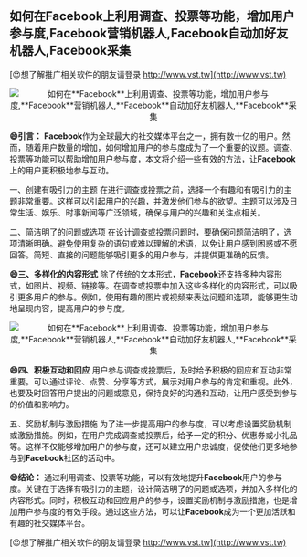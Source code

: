## **如何在**Facebook**上利用调查、投票等功能，增加用户参与度,**Facebook**营销机器人,**Facebook**自动加好友机器人,**Facebook**采集**

[😍想了解推广相关软件的朋友请登录 http://www.vst.tw](http://www.vst.tw)

 <center><img src="https://vst.tw/MP4/tuiguang/png/0.png" alt="如何在**Facebook**上利用调查、投票等功能，增加用户参与度,**Facebook**营销机器人,**Facebook**自动加好友机器人,**Facebook**采集"></center>

**😄引言：**
**Facebook**作为全球最大的社交媒体平台之一，拥有数十亿的用户。然而，随着用户数量的增加，如何增加用户的参与度成为了一个重要的议题。调查、投票等功能可以帮助增加用户参与度，本文将介绍一些有效的方法，让**Facebook**上的用户更积极地参与互动。

一、创建有吸引力的主题
在进行调查或投票之前，选择一个有趣和有吸引力的主题非常重要。这样可以引起用户的兴趣，并激发他们参与的欲望。主题可以涉及日常生活、娱乐、时事新闻等广泛领域，确保与用户的兴趣和关注点相关。

二、简洁明了的问题或选项
在设计调查或投票问题时，要确保问题简洁明了，选项清晰明确。避免使用复杂的语句或难以理解的术语，以免让用户感到困惑或不愿回答。简短、直接的问题能够吸引更多的用户参与，并提供更准确的反馈。

**😄三、多样化的内容形式**
除了传统的文本形式，**Facebook**还支持多种内容形式，如图片、视频、链接等。在调查或投票中加入这些多样化的内容形式，可以吸引更多用户的参与。例如，使用有趣的图片或视频来表达问题和选项，能够更生动地呈现内容，提高用户的参与度。

 <center><img src="https://vst.tw/MP4/tuiguang/png/4.png" alt="如何在**Facebook**上利用调查、投票等功能，增加用户参与度,**Facebook**营销机器人,**Facebook**自动加好友机器人,**Facebook**采集"></center>

**😄四、积极互动和回应**
用户参与调查或投票后，及时给予积极的回应和互动非常重要。可以通过评论、点赞、分享等方式，展示对用户参与的肯定和重视。此外，也要及时回答用户提出的问题或意见，保持良好的沟通和互动，让用户感受到参与的价值和影响力。

五、奖励机制与激励措施
为了进一步提高用户的参与度，可以考虑设置奖励机制或激励措施。例如，在用户完成调查或投票后，给予一定的积分、优惠券或小礼品等。这样不仅能够增加用户的参与度，还可以建立用户忠诚度，促使他们更多地参与到**Facebook**社区的活动中。

**😄结论：**
通过利用调查、投票等功能，可以有效地提升**Facebook**用户的参与度。关键在于选择有吸引力的主题，设计简洁明了的问题或选项，并加入多样化的内容形式。同时，积极互动和回应用户的参与，设置奖励机制与激励措施，也是增加用户参与度的有效手段。通过这些方法，可以让**Facebook**成为一个更加活跃和有趣的社交媒体平台。

[😍想了解推广相关软件的朋友请登录 http://www.vst.tw](http://www.vst.tw)



